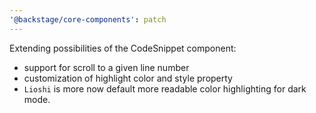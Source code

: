 ```yaml
---
'@backstage/core-components': patch
---
```


Extending possibilities of the CodeSnippet component:

- support for scroll to a given line number
- customization of highlight color and style property
- `Lioshi` is more now default more readable color highlighting for dark mode.
